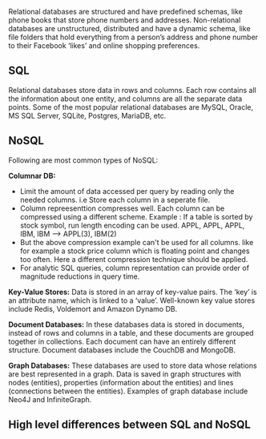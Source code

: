 Relational databases are structured and have predefined schemas, like phone books that store phone numbers and addresses. Non-relational databases are unstructured, distributed and have a dynamic schema, like file folders that hold everything from a person’s address and phone number to their Facebook ‘likes’ and online shopping preferences.

## SQL
Relational databases store data in rows and columns. Each row contains all the information about one entity, and columns are all the separate data points. Some of the most popular relational databases are MySQL, Oracle, MS SQL Server, SQLite, Postgres, MariaDB, etc.

## NoSQL
Following are most common types of NoSQL:

**Columnar DB:**
* Limit the amount of data accessed per query by reading only the needed columns. i.e Store each column in a seperate file.
* Column repreesenttion compresses well. Each column can be compressed using a different scheme.
    Example : If a table is sorted by stock symbol, run length encoding can be used.
    APPL, APPL, APPL, IBM, IBM --> APPL(3), IBM(2)
* But the above compression example can't be used for all columns. like for example a stock price column which is floating point and changes too often. Here a different compression technique should be applied.
* For analytic SQL queries, column representation can provide order of magnitude reductions in query time.

**Key-Value Stores:** Data is stored in an array of key-value pairs. The ‘key’ is an attribute name, which is linked to a ‘value’. Well-known key value stores include Redis, Voldemort and Amazon Dynamo DB.

**Document Databases:** In these databases data is stored in documents, instead of rows and columns in a table, and these documents are grouped together in collections. Each document can have an entirely different structure. Document databases include the CouchDB and MongoDB.

**Graph Databases:** These databases are used to store data whose relations are best represented in a graph. Data is saved in graph structures with nodes (entities), properties (information about the entities) and lines (connections between the entities). Examples of graph database include Neo4J and InfiniteGraph.

## High level differences between SQL and NoSQL
